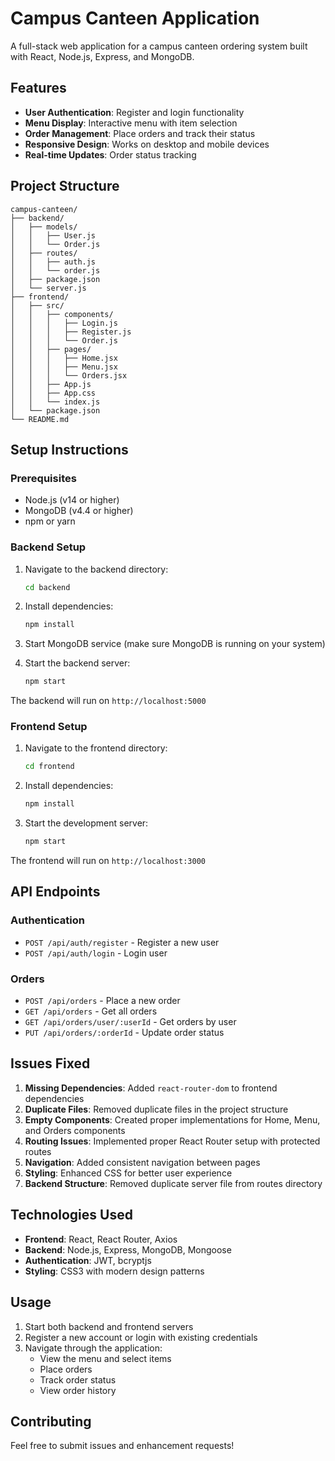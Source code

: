 # Campus Canteen Application

A full-stack web application for a campus canteen ordering system built with React, Node.js, Express, and MongoDB.

## Features

- **User Authentication**: Register and login functionality
- **Menu Display**: Interactive menu with item selection
- **Order Management**: Place orders and track their status
- **Responsive Design**: Works on desktop and mobile devices
- **Real-time Updates**: Order status tracking

## Project Structure

```
campus-canteen/
├── backend/
│   ├── models/
│   │   ├── User.js
│   │   └── Order.js
│   ├── routes/
│   │   ├── auth.js
│   │   └── order.js
│   ├── package.json
│   └── server.js
├── frontend/
│   ├── src/
│   │   ├── components/
│   │   │   ├── Login.js
│   │   │   ├── Register.js
│   │   │   └── Order.js
│   │   ├── pages/
│   │   │   ├── Home.jsx
│   │   │   ├── Menu.jsx
│   │   │   └── Orders.jsx
│   │   ├── App.js
│   │   ├── App.css
│   │   └── index.js
│   └── package.json
└── README.md
```

## Setup Instructions

### Prerequisites

- Node.js (v14 or higher)
- MongoDB (v4.4 or higher)
- npm or yarn

### Backend Setup

1. Navigate to the backend directory:
   ```bash
   cd backend
   ```

2. Install dependencies:
   ```bash
   npm install
   ```

3. Start MongoDB service (make sure MongoDB is running on your system)

4. Start the backend server:
   ```bash
   npm start
   ```

The backend will run on `http://localhost:5000`

### Frontend Setup

1. Navigate to the frontend directory:
   ```bash
   cd frontend
   ```

2. Install dependencies:
   ```bash
   npm install
   ```

3. Start the development server:
   ```bash
   npm start
   ```

The frontend will run on `http://localhost:3000`

## API Endpoints

### Authentication
- `POST /api/auth/register` - Register a new user
- `POST /api/auth/login` - Login user

### Orders
- `POST /api/orders` - Place a new order
- `GET /api/orders` - Get all orders
- `GET /api/orders/user/:userId` - Get orders by user
- `PUT /api/orders/:orderId` - Update order status

## Issues Fixed

1. **Missing Dependencies**: Added `react-router-dom` to frontend dependencies
2. **Duplicate Files**: Removed duplicate files in the project structure
3. **Empty Components**: Created proper implementations for Home, Menu, and Orders components
4. **Routing Issues**: Implemented proper React Router setup with protected routes
5. **Navigation**: Added consistent navigation between pages
6. **Styling**: Enhanced CSS for better user experience
7. **Backend Structure**: Removed duplicate server file from routes directory

## Technologies Used

- **Frontend**: React, React Router, Axios
- **Backend**: Node.js, Express, MongoDB, Mongoose
- **Authentication**: JWT, bcryptjs
- **Styling**: CSS3 with modern design patterns

## Usage

1. Start both backend and frontend servers
2. Register a new account or login with existing credentials
3. Navigate through the application:
   - View the menu and select items
   - Place orders
   - Track order status
   - View order history

## Contributing

Feel free to submit issues and enhancement requests! 